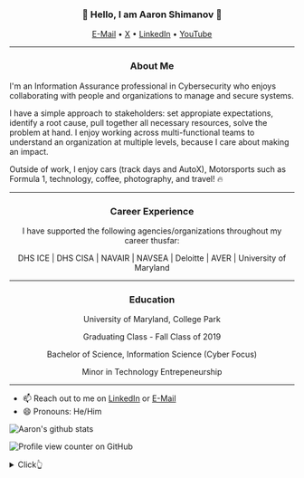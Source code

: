 <h3 align="center">👋 Hello, I am Aaron Shimanov 👋</h3>

<p align="center">
  <a href="mailto:aj_shimanov@outlook.com">E-Mail</a> •
  <a href="https://x.com/AaronShimanov">X</a> •
  <a href="https://www.linkedin.com/in/aaron-shimanov/">LinkedIn</a> •
  <a href="https://www.youtube.com/@AaronShimanov">YouTube</a>
</p>

---

<h3 align="center">About Me</h3>

I'm an Information Assurance professional in Cybersecurity who enjoys collaborating with people and organizations to manage and secure systems.

I have a simple approach to stakeholders: set appropiate expectations, identify a root cause, pull together all necessary resources, solve the problem at hand. I enjoy working across multi-functional teams to understand an organization at multiple levels, because I care about making an impact.

Outside of work, I enjoy cars (track days and AutoX), Motorsports such as Formula 1, technology, coffee, photography, and travel! 🔥

---

<h3 align="center">Career Experience</h3>
<div align="center">

I have supported the following agencies/organizations throughout my career thusfar:

DHS ICE | DHS CISA | NAVAIR | NAVSEA | Deloitte | AVER | University of Maryland

</div>

---

<h3 align="center">Education</h3>

<div align="center">
  
University of Maryland, College Park

Graduating Class - Fall Class of 2019

Bachelor of Science, Information Science (Cyber Focus)
  
Minor in Technology Entrepeneurship
</div>

---

- 📫 Reach out to me on [LinkedIn](https://www.linkedin.com/in/aaron-shimanov/) or [E-Mail](mailto:aj_shimanov@outlook.com)  
- 😄 Pronouns: He/Him

![Aaron's github stats](https://github-readme-stats.vercel.app/api?username=ajshimanov&show_icons=true&theme=dracula&hide=stars,issues)

![Profile view counter on GitHub](https://komarev.com/ghpvc/?username=ajshimanov)

<details>
  <summary>Click👆</summary>
  <pre>
  🤷‍♂️
  </pre>
</details>
